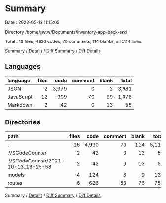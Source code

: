 # Summary

Date : 2022-05-18 11:15:05

Directory /home/swtw/Documents/inventory-app-back-end

Total : 16 files,  4930 codes, 70 comments, 114 blanks, all 5114 lines

Summary / [Details](details.md) / [Diff Summary](diff.md) / [Diff Details](diff-details.md)

## Languages
| language | files | code | comment | blank | total |
| :--- | ---: | ---: | ---: | ---: | ---: |
| JSON | 2 | 3,979 | 0 | 2 | 3,981 |
| JavaScript | 12 | 909 | 70 | 99 | 1,078 |
| Markdown | 2 | 42 | 0 | 13 | 55 |

## Directories
| path | files | code | comment | blank | total |
| :--- | ---: | ---: | ---: | ---: | ---: |
| . | 16 | 4,930 | 70 | 114 | 5,114 |
| .VSCodeCounter | 2 | 42 | 0 | 13 | 55 |
| .VSCodeCounter/2021-10-13_13-25-58 | 2 | 42 | 0 | 13 | 55 |
| models | 4 | 124 | 6 | 9 | 139 |
| routes | 6 | 626 | 53 | 76 | 755 |

Summary / [Details](details.md) / [Diff Summary](diff.md) / [Diff Details](diff-details.md)